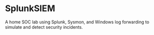 # SplunkSIEM
A home SOC lab using Splunk, Sysmon, and Windows log forwarding to simulate and detect security incidents.

